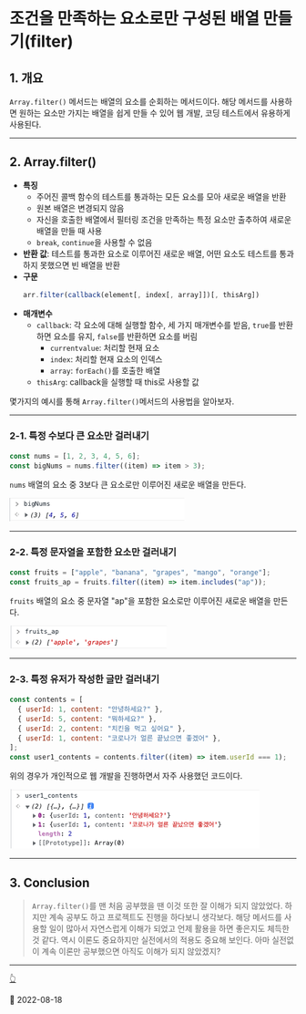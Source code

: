 # 조건을 만족하는 요소로만 구성된 배열 만들기(filter)

## 1. 개요

`Array.filter()` 메서드는 배열의 요소를 순회하는 메서드이다. 해당 메서드를 사용하면 원하는 요소만 가지는 배열을
쉽게 만들 수 있어 웹 개발, 코딩 테스트에서 유용하게 사용된다.

---

## 2. Array.filter()

- **특징**
  - 주어진 콜백 함수의 테스트를 통과하는 모든 요소를 모아 새로운 배열을 반환
  - 원본 배열은 변경되지 않음
  - 자신을 호출한 배열에서 필터링 조건을 만족하는 특정 요소만 출추하여 새로운 배열을 만들 때 사용
  - `break`, `continue`을 사용할 수 없음
- **반환 값**: 테스트를 통과한 요소로 이루어진 새로운 배열, 어떤 요소도 테스트를 통과하지 못했으면 빈 배열을 반환
- **구문**
  ```javascript
  arr.filter(callback(element[, index[, array]])[, thisArg])
  ```
- **매개변수**
  - `callback`: 각 요소에 대해 실행할 함수, 세 가지 매개변수를 받음, `true`를 반환하면 요소를 유지, `false`를 반환하면 요소를 버림
    - `currentvalue`: 처리할 현재 요소
    - `index`: 처리할 현재 요소의 인덱스
    - `array`: `forEach()`를 호출한 배열
  - `thisArg`: callback을 실행할 때 this로 사용할 값

몇가지의 예시를 통해 `Array.filter()`메서드의 사용법을 알아보자.

---

### 2-1. 특정 수보다 큰 요소만 걸러내기

```javascript
const nums = [1, 2, 3, 4, 5, 6];
const bigNums = nums.filter((item) => item > 3);
```

`nums` 배열의 요소 중 3보다 큰 요소로만 이루어진 새로운 배열을 만든다.

![filter 1](/image/JS/ArrayMethod/Filter/filter1.png)

---

### 2-2. 특정 문자열을 포함한 요소만 걸러내기

```javascript
const fruits = ["apple", "banana", "grapes", "mango", "orange"];
const fruits_ap = fruits.filter((item) => item.includes("ap"));
```

`fruits` 배열의 요소 중 문자열 "ap"을 포함한 요소로만 이루어진 새로운 배열을 만든다.

![filter 2](/image/JS/ArrayMethod/Filter/filter2.png)

---

### 2-3. 특정 유저가 작성한 글만 걸러내기

```javascript
const contents = [
  { userId: 1, content: "안녕하세요?" },
  { userId: 5, content: "뭐하세요?" },
  { userId: 2, content: "치킨을 먹고 싶어요" },
  { userId: 1, content: "코로나가 얼른 끝났으면 좋겠어" },
];
const user1_contents = contents.filter((item) => item.userId === 1);
```

위의 경우가 개인적으로 웹 개발을 진행하면서 자주 사용했던 코드이다.

![filter 3](/image/JS/ArrayMethod/Filter/filter3.png)

---

## 3. Conclusion

> `Array.filter()`를 맨 처음 공부했을 땐 이것 또한 잘 이해가 되지 않았었다. 하지만 계속 공부도 하고 프로젝트도
> 진행을 하다보니 생각보다. 해당 메서드를 사용할 일이 많아서 자연스럽게 이해가 되었고 언제 활용을 하면 좋은지도 체득한 것 같다.
> 역시 이론도 중요하지만 실전에서의 적용도 중요해 보인다. 아마 실전없이 계속 이론만 공부했으면 아직도 이해가 되지 않았겠지?

---

[👆](#조건을-만족하는-요소로만-구성된-배열-만들기filter)

📅 2022-08-18
